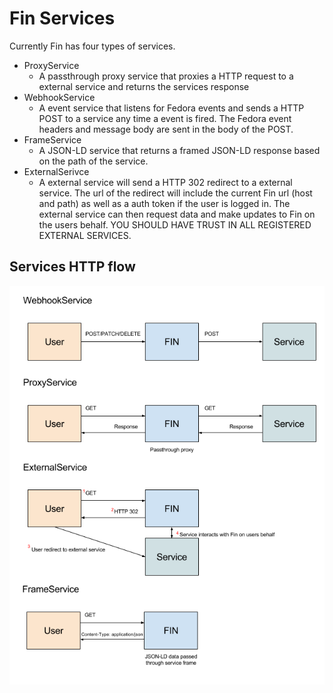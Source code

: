 # Fin Services

Currently Fin has four types of services.

- ProxyService
  - A passthrough proxy service that proxies a HTTP request to a external service
  and returns the services response
- WebhookService
  - A event service that listens for Fedora events and sends a HTTP POST to a service any time a event is fired.  The Fedora event headers and message body are sent in the body of the POST.
- FrameService
  - A JSON-LD service that returns a framed JSON-LD response based on the path of the service.
- ExternalSerivce
  - A external service will send a HTTP 302 redirect to a external service.  The url of the redirect will include the current Fin url (host and path) as well as a auth token if the user is logged in.  The external service can then request data and make updates to Fin on the users behalf.  YOU SHOULD HAVE TRUST IN ALL REGISTERED EXTERNAL SERVICES.

## Services HTTP flow

![Service Overview](fin-service-overview.png)